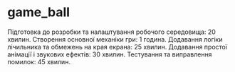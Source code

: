 # game_ball

Підготовка до розробки та налаштування робочого середовища: 20 хвилин.
Створення основної механіки гри: 1 година.
Додавання логіки лічильника та обмежень на края екрана: 25 хвилин.
Додавання простої анімації і звукових ефектів: 30 хвилин.
Тестування та виправлення помилок: 45 хвилин.
